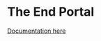 # The End Portal
<a href="https://docs.google.com/document/d/1RCN_hpwPPlexSqzftyO2CuNCa_tQQv9J2prcO5pJMxo/edit?usp=sharing">Documentation here</a>
